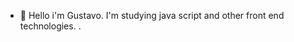 - 👋 Hello i'm Gustavo. I'm studying java script and other front end technologies.
.

<!---
gustavelson/gustavelson is a ✨ special ✨ repository because its `README.md` (this file) appears on your GitHub profile.
You can click the Preview link to take a look at your changes.
--->
